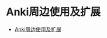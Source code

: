 # Anki周边使用及扩展

<!--ts-->
* [Anki周边使用及扩展](#anki周边使用及扩展)

<!-- Created by https://github.com/ekalinin/github-markdown-toc -->
<!-- Added by: runner, at: Mon Jul 18 03:22:02 UTC 2022 -->

<!--te-->

